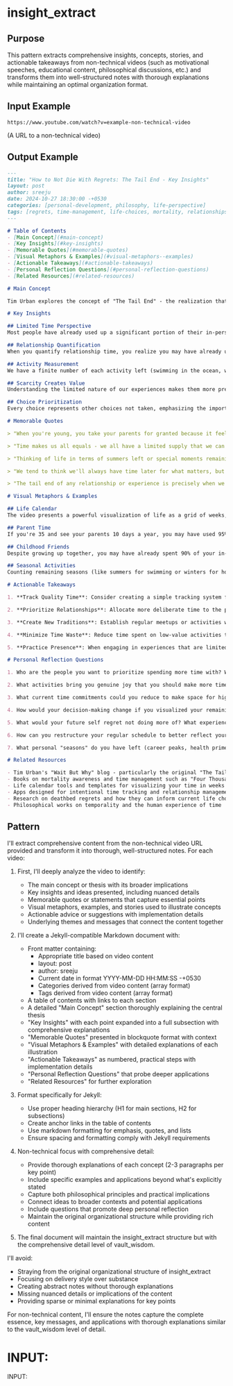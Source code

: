# insight_extract

## Purpose
This pattern extracts comprehensive insights, concepts, stories, and actionable takeaways from non-technical videos (such as motivational speeches, educational content, philosophical discussions, etc.) and transforms them into well-structured notes with thorough explanations while maintaining an optimal organization format.

## Input Example
```
https://www.youtube.com/watch?v=example-non-technical-video
```
(A URL to a non-technical video)

## Output Example
```markdown
---
title: "How to Not Die With Regrets: The Tail End - Key Insights"
layout: post
author: sreeju
date: 2024-10-27 18:30:00 -+0530
categories: [personal-development, philosophy, life-perspective]
tags: [regrets, time-management, life-choices, mortality, relationships]
---

# Table of Contents
- [Main Concept](#main-concept)
- [Key Insights](#key-insights)
- [Memorable Quotes](#memorable-quotes)
- [Visual Metaphors & Examples](#visual-metaphors--examples)
- [Actionable Takeaways](#actionable-takeaways)
- [Personal Reflection Questions](#personal-reflection-questions)
- [Related Resources](#related-resources)

# Main Concept

Tim Urban explores the concept of "The Tail End" - the realization that we have a finite number of experiences left in our lives. By visualizing our remaining time in concrete units (like weeks or activities), we gain perspective on how to prioritize what truly matters. The presentation challenges our perception of time as an unlimited resource and encourages us to make deliberate choices about how we spend our remaining days, especially regarding relationships and meaningful experiences.

# Key Insights

## Limited Time Perspective
Most people have already used up a significant portion of their in-person time with parents and childhood friends. When we're young, time feels infinite, but as we age, we begin to realize its finite nature. The video emphasizes that this realization shouldn't produce anxiety but rather clarity and intentionality. Urban uses visual representations to demonstrate how much of our lives we've already lived and how much remains, creating a powerful perspective shift that can inform better decision-making.

## Relationship Quantification
When you quantify relationship time, you realize you may have already used 90%+ of your in-person time with parents. For example, if you grew up seeing your parents daily until age 18, then moved away and now see them only during holidays and occasional visits (perhaps 10 days per year), by age 35 you've already spent over 95% of your total in-person parent time. This sobering calculation helps viewers understand why prioritizing quality time with parents and other loved ones becomes increasingly important as we age.

## Activity Measurement
We have a finite number of each activity left (swimming in the ocean, watching sunsets, etc.). The video suggests counting these remaining experiences - perhaps you have only 20 more times you'll go swimming in the ocean, or 300 more sunsets you'll consciously watch. By attaching concrete numbers to these experiences, we transform abstract time into tangible events, making the limited nature of our lives more comprehensible and actionable.

## Scarcity Creates Value
Understanding the limited nature of our experiences makes them more precious. When we recognize that our time is scarce, we naturally become more selective about how we use it. The video explains how this scarcity mindset can transform ordinary moments into treasured experiences, simply through awareness of their finite nature. This insight encourages viewers to savor experiences rather than rush through them, knowing each one represents a decreasing supply.

## Choice Prioritization
Every choice represents other choices not taken, emphasizing the importance of intentional decision-making. The video discusses how understanding life's finite nature forces us to confront the reality that saying "yes" to one thing inherently means saying "no" to something else. This zero-sum game of time allocation becomes increasingly important as we age and our remaining time decreases, making the quality of our choices more significant than their quantity.

# Memorable Quotes

> "When you're young, you take your parents for granted because it feels like they'll always be there. Looking at life in terms of winters or activities completely changes your perspective."

> "Time makes us all equals - we all have a limited supply that we can't manufacture more of."

> "Thinking of life in terms of summers left or special moments remaining can dramatically shift how you choose to spend your time."

> "We tend to think we'll always have time later for what matters, but the math often tells a different story."

> "The tail end of any relationship or experience is precisely when we should be most attentive to its value."

# Visual Metaphors & Examples

## Life Calendar
The video presents a powerful visualization of life as a grid of weeks, with many already shaded in. For a 90-year lifespan, this creates a 90 × 52 grid of 4,680 squares. For someone who's 35, approximately 1,820 squares are already shaded, creating a striking visual representation of life's progression. This calendar helps viewers conceptualize their life as a finite resource with clear boundaries, rather than an abstract, seemingly endless expanse of time.

## Parent Time
If you're 35 and see your parents 10 days a year, you may have used 95% of your in-person parent time already. The video breaks down this calculation: From ages 0-18, you might see your parents 350 days/year = 6,300 days. From 18-35, seeing them 10 days/year = 170 days. Total remaining from 35-85 (assuming parents live to 85) is 10 days × 50 years = 500 days. This creates a powerful realization that most of your face-to-face time with parents is likely already behind you.

## Childhood Friends
Despite growing up together, you may have already spent 90% of your in-person time with childhood friends. The video explains how childhood friendships involve thousands of hours together during school years, but adult friendships often consist of occasional meetups that add up to just a fraction of that time. This forces us to consider which friendships we truly want to maintain and invest in during our limited remaining time.

## Seasonal Activities
Counting remaining seasons (like summers for swimming or winters for holidays) highlights life's finite nature. The video suggests that an adult of 35 might have only 50 more summers to enjoy, and perhaps only 20 more if we consider prime health years. This reframing helps viewers understand that even activities we think of as "regular" or "annual" are actually quite limited in number over a lifetime.

# Actionable Takeaways

1. **Track Quality Time**: Consider creating a simple tracking system for time spent with loved ones. This doesn't need to be obsessive, but occasional notes about time spent with parents, close friends, or partners can help ensure you're allocating time according to your values. The video suggests creating a simple journal or digital note where you record meaningful time spent with important people in your life.

2. **Prioritize Relationships**: Allocate more deliberate time to the people who matter most. This might mean scheduling regular calls with parents, planning annual trips with childhood friends, or creating weekly rituals with immediate family members. The video emphasizes that relationship prioritization often requires active calendar management and sometimes difficult choices about where to invest your limited time.

3. **Create New Traditions**: Establish regular meetups or activities with important people. The video suggests creating anchors in your calendar - whether monthly dinners, annual trips, or weekly video calls - that ensure consistent connection with those who matter most. These traditions create reliability in relationships and ensure that important connections don't gradually fade away through neglect.

4. **Minimize Time Waste**: Reduce time spent on low-value activities that don't align with your priorities. The video encourages viewers to audit their typical week and identify activities that consume time without providing proportional value. This might include excessive social media use, unfulfilling social obligations, or passive entertainment that doesn't genuinely rejuvenate.

5. **Practice Presence**: When engaging in experiences that are limited, be fully present and attentive. The video emphasizes that merely accumulating experiences isn't enough - the quality of our attention during these limited moments determines their impact on our lives. This might mean putting phones away during family dinners, fully engaging in conversations, or mindfully experiencing pleasurable activities without distraction.

# Personal Reflection Questions

1. Who are the people you want to prioritize spending more time with? What specific actions could you take this month to increase quality time with them?

2. What activities bring you genuine joy that you should make more time for? How many more times might you reasonably experience these activities in your lifetime?

3. What current time commitments could you reduce to make space for higher-value experiences? Are there obligations you maintain out of habit rather than genuine value?

4. How would your decision-making change if you visualized your remaining time in concrete units? What would you say "no" to more often? What would you say "yes" to?

5. What would your future self regret not doing more of? What experiences or relationships might you wish you had invested more time in?

6. How can you restructure your regular schedule to better reflect your priorities and the finite nature of life?

7. What personal "seasons" do you have left (career peaks, health prime, children at home, etc.), and how might acknowledging their limited nature change your approach?

# Related Resources

- Tim Urban's "Wait But Why" blog - particularly the original "The Tail End" article with additional visualizations
- Books on mortality awareness and time management such as "Four Thousand Weeks" by Oliver Burkeman
- Life calendar tools and templates for visualizing your time in weeks or days
- Apps designed for intentional time tracking and relationship management
- Research on deathbed regrets and how they can inform current life choices
- Philosophical works on temporality and the human experience of time
```

## Pattern

I'll extract comprehensive content from the non-technical video URL provided and transform it into thorough, well-structured notes. For each video:

1. First, I'll deeply analyze the video to identify:
   - The main concept or thesis with its broader implications
   - Key insights and ideas presented, including nuanced details
   - Memorable quotes or statements that capture essential points
   - Visual metaphors, examples, and stories used to illustrate concepts
   - Actionable advice or suggestions with implementation details
   - Underlying themes and messages that connect the content together

2. I'll create a Jekyll-compatible Markdown document with:
   - Front matter containing:
     - Appropriate title based on video content
     - layout: post
     - author: sreeju
     - Current date in format YYYY-MM-DD HH:MM:SS -+0530
     - Categories derived from video content (array format)
     - Tags derived from video content (array format)
   - A table of contents with links to each section
   - A detailed "Main Concept" section thoroughly explaining the central thesis
   - "Key Insights" with each point expanded into a full subsection with comprehensive explanations
   - "Memorable Quotes" presented in blockquote format with context
   - "Visual Metaphors & Examples" with detailed explanations of each illustration
   - "Actionable Takeaways" as numbered, practical steps with implementation details
   - "Personal Reflection Questions" that probe deeper applications
   - "Related Resources" for further exploration

3. Format specifically for Jekyll:
   - Use proper heading hierarchy (H1 for main sections, H2 for subsections)
   - Create anchor links in the table of contents
   - Use markdown formatting for emphasis, quotes, and lists
   - Ensure spacing and formatting comply with Jekyll requirements

4. Non-technical focus with comprehensive detail:
   - Provide thorough explanations of each concept (2-3 paragraphs per key point)
   - Include specific examples and applications beyond what's explicitly stated
   - Capture both philosophical principles and practical implications
   - Connect ideas to broader contexts and potential applications
   - Include questions that promote deep personal reflection
   - Maintain the original organizational structure while providing rich content

5. The final document will maintain the insight_extract structure but with the comprehensive detail level of vault_wisdom.

I'll avoid:
- Straying from the original organizational structure of insight_extract
- Focusing on delivery style over substance
- Creating abstract notes without thorough explanations
- Missing nuanced details or implications of the content
- Providing sparse or minimal explanations for key points

For non-technical content, I'll ensure the notes capture the complete essence, key messages, and applications with thorough explanations similar to the vault_wisdom level of detail.

# INPUT:
   INPUT:
